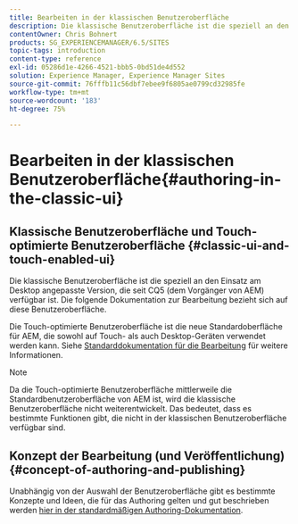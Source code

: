 ```yaml
---
title: Bearbeiten in der klassischen Benutzeroberfläche
description: Die klassische Benutzeroberfläche ist die speziell an den Einsatz am Desktop angepasste Version, die seit CQ5 verfügbar ist. Die folgende Dokumentation zur Bearbeitung bezieht sich auf diese Benutzeroberfläche. Die Touch-optimierte Benutzeroberfläche ist die neue Standardoberfläche für AEM, die sowohl auf Touch- als auch Desktop-Geräten verwendet werden kann. Weitere Informationen finden Sie in der Dokumentation zur Standardbearbeitung .
contentOwner: Chris Bohnert
products: SG_EXPERIENCEMANAGER/6.5/SITES
topic-tags: introduction
content-type: reference
exl-id: 05286d1e-4266-4521-bbb5-0bd51de4d552
solution: Experience Manager, Experience Manager Sites
source-git-commit: 76fffb11c56dbf7ebee9f6805ae0799cd32985fe
workflow-type: tm+mt
source-wordcount: '183'
ht-degree: 75%

---
```


# Bearbeiten in der klassischen Benutzeroberfläche{#authoring-in-the-classic-ui}

## Klassische Benutzeroberfläche und Touch-optimierte Benutzeroberfläche {#classic-ui-and-touch-enabled-ui}

Die klassische Benutzeroberfläche ist die speziell an den Einsatz am Desktop angepasste Version, die seit CQ5 (dem Vorgänger von AEM) verfügbar ist. Die folgende Dokumentation zur Bearbeitung bezieht sich auf diese Benutzeroberfläche.

Die Touch-optimierte Benutzeroberfläche ist die neue Standardoberfläche für AEM, die sowohl auf Touch- als auch Desktop-Geräten verwendet werden kann. Siehe [Standarddokumentation für die Bearbeitung](/help/sites-authoring/author.md) für weitere Informationen.

>[!NOTE]
>
>Da die Touch-optimierte Benutzeroberfläche mittlerweile die Standardbenutzeroberfläche von AEM ist, wird die klassische Benutzeroberfläche nicht weiterentwickelt. Das bedeutet, dass es bestimmte Funktionen gibt, die nicht in der klassischen Benutzeroberfläche verfügbar sind.

## Konzept der Bearbeitung (und Veröffentlichung) {#concept-of-authoring-and-publishing}

Unabhängig von der Auswahl der Benutzeroberfläche gibt es bestimmte Konzepte und Ideen, die für das Authoring gelten und gut beschrieben werden [hier in der standardmäßigen Authoring-Dokumentation](/help/sites-authoring/author.md#concept-of-authoring-and-publishing).
